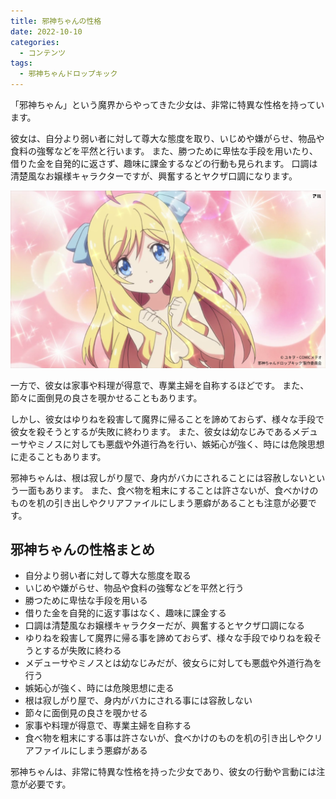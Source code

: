 ```yaml
---
title: 邪神ちゃんの性格
date: 2022-10-10
categories:
  - コンテンツ
tags:
  - 邪神ちゃんドロップキック
---
```


「邪神ちゃん」という魔界からやってきた少女は、非常に特異な性格を持っています。

彼女は、自分より弱い者に対して尊大な態度を取り、いじめや嫌がらせ、物品や食料の強奪などを平然と行います。
また、勝つために卑怯な手段を用いたり、借りた金を自発的に返さず、趣味に課金するなどの行動も見られます。
口調は清楚風なお嬢様キャラクターですが、興奮するとヤクザ口調になります。

![](feature.png)

<!--more-->

一方で、彼女は家事や料理が得意で、専業主婦を自称するほどです。
また、節々に面倒見の良さを覗かせることもあります。

しかし、彼女はゆりねを殺害して魔界に帰ることを諦めておらず、様々な手段で彼女を殺そうとするが失敗に終わります。
また、彼女は幼なじみであるメデューサやミノスに対しても悪戯や外道行為を行い、嫉妬心が強く、時には危険思想に走ることもあります。

邪神ちゃんは、根は寂しがり屋で、身内がバカにされることには容赦しないという一面もあります。
また、食べ物を粗末にすることは許さないが、食べかけのものを机の引き出しやクリアファイルにしまう悪癖があることも注意が必要です。

## 邪神ちゃんの性格まとめ

- 自分より弱い者に対して尊大な態度を取る
- いじめや嫌がらせ、物品や食料の強奪などを平然と行う
- 勝つために卑怯な手段を用いる
- 借りた金を自発的に返す事はなく、趣味に課金する
- 口調は清楚風なお嬢様キャラクターだが、興奮するとヤクザ口調になる
- ゆりねを殺害して魔界に帰る事を諦めておらず、様々な手段でゆりねを殺そうとするが失敗に終わる
- メデューサやミノスとは幼なじみだが、彼女らに対しても悪戯や外道行為を行う
- 嫉妬心が強く、時には危険思想に走る
- 根は寂しがり屋で、身内がバカにされる事には容赦しない
- 節々に面倒見の良さを覗かせる
- 家事や料理が得意で、専業主婦を自称する
- 食べ物を粗末にする事は許さないが、食べかけのものを机の引き出しやクリアファイルにしまう悪癖がある

邪神ちゃんは、非常に特異な性格を持った少女であり、彼女の行動や言動には注意が必要です。
